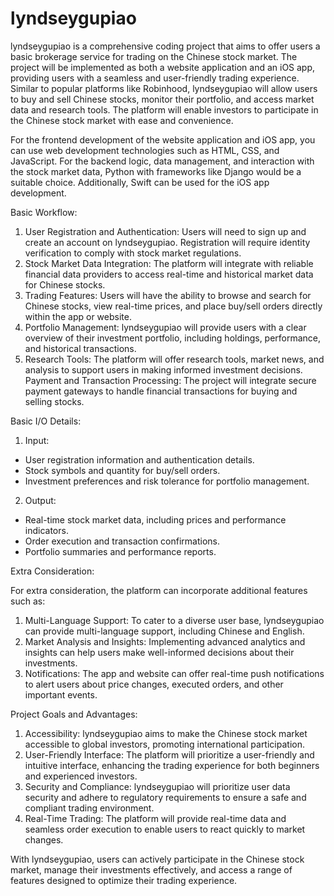 # lyndseygupiao

lyndseygupiao is a comprehensive coding project that aims to offer users a basic brokerage service for trading on the Chinese stock market. The project will be implemented as both a website application and an iOS app, providing users with a seamless and user-friendly trading experience. Similar to popular platforms like Robinhood, lyndseygupiao will allow users to buy and sell Chinese stocks, monitor their portfolio, and access market data and research tools. The platform will enable investors to participate in the Chinese stock market with ease and convenience.

For the frontend development of the website application and iOS app, you can use web development technologies such as HTML, CSS, and JavaScript. For the backend logic, data management, and interaction with the stock market data, Python with frameworks like Django would be a suitable choice. Additionally, Swift can be used for the iOS app development.

Basic Workflow:
1. User Registration and Authentication: Users will need to sign up and create an account on lyndseygupiao. Registration will require identity verification to comply with stock market regulations.
2. Stock Market Data Integration: The platform will integrate with reliable financial data providers to access real-time and historical market data for Chinese stocks.
3. Trading Features: Users will have the ability to browse and search for Chinese stocks, view real-time prices, and place buy/sell orders directly within the app or website.
4. Portfolio Management: lyndseygupiao will provide users with a clear overview of their investment portfolio, including holdings, performance, and historical transactions.
5. Research Tools: The platform will offer research tools, market news, and analysis to support users in making informed investment decisions.
Payment and Transaction Processing: The project will integrate secure payment gateways to handle financial transactions for buying and selling stocks.


Basic I/O Details:
1. Input:
- User registration information and authentication details.
- Stock symbols and quantity for buy/sell orders.
- Investment preferences and risk tolerance for portfolio management.

2. Output:
- Real-time stock market data, including prices and performance indicators.
- Order execution and transaction confirmations.
- Portfolio summaries and performance reports.


Extra Consideration:

For extra consideration, the platform can incorporate additional features such as:
1. Multi-Language Support: To cater to a diverse user base, lyndseygupiao can provide multi-language support, including Chinese and English.
2. Market Analysis and Insights: Implementing advanced analytics and insights can help users make well-informed decisions about their investments.
3. Notifications: The app and website can offer real-time push notifications to alert users about price changes, executed orders, and other important events.


Project Goals and Advantages:
1. Accessibility: lyndseygupiao aims to make the Chinese stock market accessible to global investors, promoting international participation.
2. User-Friendly Interface: The platform will prioritize a user-friendly and intuitive interface, enhancing the trading experience for both beginners and experienced investors.
3.  Security and Compliance: lyndseygupiao will prioritize user data security and adhere to regulatory requirements to ensure a safe and compliant trading environment.
4. Real-Time Trading: The platform will provide real-time data and seamless order execution to enable users to react quickly to market changes.


With lyndseygupiao, users can actively participate in the Chinese stock market, manage their investments effectively, and access a range of features designed to optimize their trading experience.
